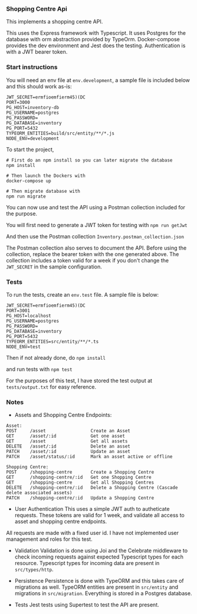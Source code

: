 ### Shopping Centre Api

This implements a shopping centre API.

This uses the Express framework with Typescript. It uses Postgres for the database with orm abstraction provided by TypeOrm. Docker-compose provides the dev environment and Jest does the testing. Authentication is with a JWT bearer token.

### Start instructions

You will need an env file at `env.development`, a sample file is included below and this should work as-is:

```
JWT_SECRET=ermfioemfierm45)(DC
PORT=3000
PG_HOST=inventory-db
PG_USERNAME=postgres
PG_PASSWORD=
PG_DATABASE=inventory
PG_PORT=5432
TYPEORM_ENTITIES=build/src/entity/**/*.js
NODE_ENV=development
```

To start the project, 

```
# First do an npm install so you can later migrate the database
npm install

# Then launch the Dockers with
docker-compose up

# Then migrate database with
npm run migrate

```

You can now use and test the API using a Postman collection included for the purpose.

You will first need to generate a JWT token for testing with
`npm run getJwt`

And then use the Postman collection
`Inventory.postman_collection.json`

The Postman collection also serves to document the API. Before using the collection, replace the bearer token with the one generated above. The collection includes a token valid for a week if you don't change the `JWT_SECRET` in the sample configuration.

### Tests

To run the tests, create an `env.test` file. A sample file is below:

```
JWT_SECRET=ermfioemfierm45)(DC
PORT=3001
PG_HOST=localhost
PG_USERNAME=postgres
PG_PASSWORD=
PG_DATABASE=inventory
PG_PORT=5432
TYPEORM_ENTITIES=src/entity/**/*.ts
NODE_ENV=test
```

Then if not already done, do
`npm install`

and run tests with
`npm test`

For the purposes of this test, I have stored the test output at `tests/output.txt` for easy reference.

### Notes

- Assets and Shopping Centre Endpoints:

```
Asset:
POST     /asset                 Create an Asset
GET      /asset/:id             Get one asset
GET      /asset                 Get all assets
DELETE   /asset/:id             Delete an asset
PATCH    /asset/:id             Update an asset
PATCH    /asset/status/:id      Mark an asset active or offline

Shopping Centre:
POST     /shopping-centre       Create a Shopping Centre
GET      /shopping-centre/:id   Get one Shopping Centre
GET      /shopping-centre       Get all Shopping Centres
DELETE   /shopping-centre/:id   Delete a Shopping Centre (Cascade delete associated assets)
PATCH    /shopping-centre/:id   Update a Shopping Centre

```

- User Authentication
  This uses a simple JWT auth to autheticate requests. These tokens are valid for 1 week, and validate all access to asset and shopping centre endpoints.

All requests are made with a fixed user id. I have not implemented user management and roles for this test.

- Validation
  Validation is done using Joi and the Celebrate middleware to check incoming requests against expected Typescript types for each resource. Typescript types for incoming data are present in `src/types/http`.

- Persistence
  Persistence is done with TypeORM and this takes care of migrations as well. TypeORM entities are present in `src/entity` and migrations in `src/migration`. Everything is stored in a Postgres database.

- Tests
  Jest tests using Supertest to test the API are present.
